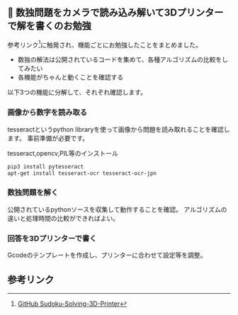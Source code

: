## :bookmark_tabs: 数独問題をカメラで読み込み解いて3Dプリンターで解を書くのお勉強

参考リンク[^1]に触発され、機能ごとにお勉強したことをまとめました。

- 数独の解法は公開されているコードを集めて、各種アルゴリズムの比較をしてみたい
- 各機能がちゃんと動くことを確認する

以下3つの機能に分解して、それぞれ確認します。
### 画像から数字を読み取る

tesseractというpython libraryを使って画像から問題を読み取れることを確認します。
事前準備が必要です。

tesseract,opencv,PIL等のインストール
```bash
pip3 install pytesseract
apt-get install tesseract-ocr tesseract-ocr-jpn
```
### 数独問題を解く

公開されているpythonソースを収集して動作することを確認。
アルゴリズムの違いと処理時間の比較ができればよい。

### 回答を3Dプリンターで書く

Gcodeのテンプレートを作成し、プリンターに合わせて設定等を調整。

## 参考リンク

[^1]:[GitHub Sudoku-Solving-3D-Printer](https://github.com/bytesizedengineering/Sudoku-Solving-3D-Printer)
